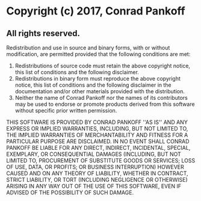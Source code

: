 Copyright (c) 2017, Conrad Pankoff
==================================
All rights reserved.
--------------------
  
Redistribution and use in source and binary forms, with or without
modification, are permitted provided that the following conditions are met:
1. Redistributions of source code must retain the above copyright notice, this
   list of conditions and the following disclaimer.
2. Redistributions in binary form must reproduce the above copyright notice,
   this list of conditions and the following disclaimer in the documentation
   and/or other materials provided with the distribution.
3. Neither the name of Conrad Pankoff nor the names of its contributors may be
   used to endorse or promote products derived from this software without
   specific prior written permission.
  
THIS SOFTWARE IS PROVIDED BY CONRAD PANKOFF ''AS IS'' AND ANY EXPRESS OR
IMPLIED WARRANTIES, INCLUDING, BUT NOT LIMITED TO, THE IMPLIED WARRANTIES OF
MERCHANTABILITY AND FITNESS FOR A PARTICULAR PURPOSE ARE DISCLAIMED. IN NO
EVENT SHALL CONRAD PANKOFF BE LIABLE FOR ANY DIRECT, INDIRECT, INCIDENTAL,
SPECIAL, EXEMPLARY, OR CONSEQUENTIAL DAMAGES (INCLUDING, BUT NOT LIMITED TO,
PROCUREMENT OF SUBSTITUTE GOODS OR SERVICES; LOSS OF USE, DATA, OR PROFITS; OR
BUSINESS INTERRUPTION) HOWEVER CAUSED AND ON ANY THEORY OF LIABILITY, WHETHER
IN CONTRACT, STRICT LIABILITY, OR TORT (INCLUDING NEGLIGENCE OR OTHERWISE)
ARISING IN ANY WAY OUT OF THE USE OF THIS SOFTWARE, EVEN IF ADVISED OF THE
POSSIBILITY OF SUCH DAMAGE.
